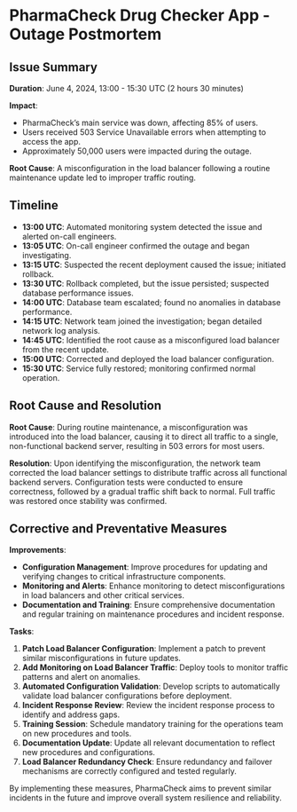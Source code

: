 # PharmaCheck Drug Checker App - Outage Postmortem

## Issue Summary
**Duration**: June 4, 2024, 13:00 - 15:30 UTC (2 hours 30 minutes)

**Impact**:
- PharmaCheck’s main service was down, affecting 85% of users.
- Users received 503 Service Unavailable errors when attempting to access the app.
- Approximately 50,000 users were impacted during the outage.

**Root Cause**: A misconfiguration in the load balancer following a routine maintenance update led to improper traffic routing.

## Timeline
- **13:00 UTC**: Automated monitoring system detected the issue and alerted on-call engineers.
- **13:05 UTC**: On-call engineer confirmed the outage and began investigating.
- **13:15 UTC**: Suspected the recent deployment caused the issue; initiated rollback.
- **13:30 UTC**: Rollback completed, but the issue persisted; suspected database performance issues.
- **14:00 UTC**: Database team escalated; found no anomalies in database performance.
- **14:15 UTC**: Network team joined the investigation; began detailed network log analysis.
- **14:45 UTC**: Identified the root cause as a misconfigured load balancer from the recent update.
- **15:00 UTC**: Corrected and deployed the load balancer configuration.
- **15:30 UTC**: Service fully restored; monitoring confirmed normal operation.

## Root Cause and Resolution
**Root Cause**: During routine maintenance, a misconfiguration was introduced into the load balancer, causing it to direct all traffic to a single, non-functional backend server, resulting in 503 errors for most users.

**Resolution**: Upon identifying the misconfiguration, the network team corrected the load balancer settings to distribute traffic across all functional backend servers. Configuration tests were conducted to ensure correctness, followed by a gradual traffic shift back to normal. Full traffic was restored once stability was confirmed.

## Corrective and Preventative Measures

**Improvements**:
- **Configuration Management**: Improve procedures for updating and verifying changes to critical infrastructure components.
- **Monitoring and Alerts**: Enhance monitoring to detect misconfigurations in load balancers and other critical services.
- **Documentation and Training**: Ensure comprehensive documentation and regular training on maintenance procedures and incident response.

**Tasks**:
1. **Patch Load Balancer Configuration**: Implement a patch to prevent similar misconfigurations in future updates.
2. **Add Monitoring on Load Balancer Traffic**: Deploy tools to monitor traffic patterns and alert on anomalies.
3. **Automated Configuration Validation**: Develop scripts to automatically validate load balancer configurations before deployment.
4. **Incident Response Review**: Review the incident response process to identify and address gaps.
5. **Training Session**: Schedule mandatory training for the operations team on new procedures and tools.
6. **Documentation Update**: Update all relevant documentation to reflect new procedures and configurations.
7. **Load Balancer Redundancy Check**: Ensure redundancy and failover mechanisms are correctly configured and tested regularly.

By implementing these measures, PharmaCheck aims to prevent similar incidents in the future and improve overall system resilience and reliability.

